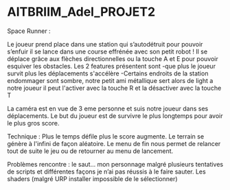 # AITBRIIM_Adel_PROJET2
Space Runner :

Le joueur prend place dans une station qui s’autodétruit pour pouvoir s’enfuir il se lance dans une course effrénée avec son petit robot !
Il se déplace grâce aux flèches directionnelles ou la touche A et E pour pouvoir esquiver les obstacles.
Les 2 features présentent sont 
-que plus le joueur survit plus les déplacements s'accélère 
-Certains endroits de la station endommager sont sombre, notre petit ami métallique sert alors de light a notre joueur il peut l'activer avec la touche R et la désactiver avec la touche T

La caméra est en vue de 3 eme personne et suis notre joueur dans ses déplacements.
Le but du joueur est de survivre le plus longtemps pour avoir le plus gros score.

Technique :
Plus le temps défile plus le score augmente.
Le terrain se génère à l'infini de façon aléatoire.
Le menu de fin nous permet de relancer tout de suite le jeu ou de retourner au menu de lancement.

Problèmes rencontre :
le saut... mon personnage malgré plusieurs tentatives de scripts et différentes façons je n’ai pas réussis à le faire sauter.
Les shaders (malgré URP installer impossible de le sélectionner)

